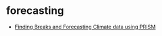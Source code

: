# forecasting

- [Finding Breaks and Forecasting Climate data using PRISM](../time_series/prism_tipping_point_forecast/index.md)
